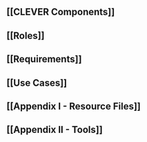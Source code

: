 
## [[CLEVER Components]]

## [[Roles]]

## [[Requirements]]

## [[Use Cases]]

## [[Appendix I - Resource Files]]

## [[Appendix II - Tools]]

